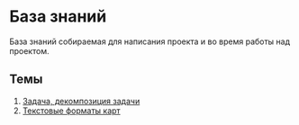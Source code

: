 # База знаний 

База знаний собираемая для написания проекта и во время работы над проектом. 

## Темы 

1. [Задача, декомпозиция задачи](files/Task_Decompouse.md)
2. [Текстовые форматы карт](files/Maps_Formats.md)

